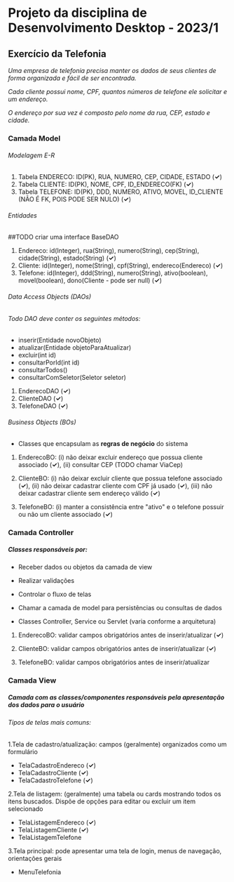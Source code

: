 # Projeto da disciplina de Desenvolvimento Desktop - 2023/1

## Exercício da Telefonia
_Uma empresa de telefonia precisa manter os dados de seus clientes de forma organizada e fácil de ser encontrada._

_Cada cliente possui nome, CPF, quantos números de telefone ele solicitar e um endereço._ 

_O endereço por sua vez é composto pelo nome da rua, CEP, estado e cidade._

### Camada Model
###### Modelagem E-R

1. Tabela ENDERECO: ID(PK), RUA, NUMERO, CEP, CIDADE, ESTADO (<span><strong>&#10003;</strong></span>)
2. Tabela CLIENTE: ID(PK), NOME, CPF, ID_ENDERECO(FK) (<span><strong>&#10003;</strong></span>)
3. Tabela TELEFONE: ID(PK), DDD, NUMERO, ATIVO, MOVEL, ID_CLIENTE (NÃO É FK, POIS PODE SER NULO) (<span><strong>&#10003;</strong></span>)

###### Entidades

##TODO criar uma interface BaseDAO

1. Endereco: id(Integer), rua(String), numero(String), cep(String), cidade(String), estado(String) (<span><strong>&#10003;</strong></span>)
2. Cliente:  id(Integer), nome(String), cpf(String), endereco(Endereco) (<span><strong>&#10003;</strong></span>)
3. Telefone: id(Integer), ddd(String), numero(String), ativo(boolean), movel(boolean), dono(Cliente - pode ser null) (<span><strong>&#10003;</strong></span>)

###### Data Access Objects (DAOs)
###### Todo DAO deve conter os seguintes métodos: 
* inserir(Entidade novoObjeto)
* atualizar(Entidade objetoParaAtualizar)
* excluir(int id)
* consultarPorId(int id) 
* consultarTodos()
* consultarComSeletor(Seletor seletor)


1. EnderecoDAO (<span><strong>&#10003;</strong></span>)
2. ClienteDAO  (<span><strong>&#10003;</strong></span>)
3. TelefoneDAO (<span><strong>&#10003;</strong></span>)

###### Business Objects (BOs)
* Classes que encapsulam as **regras de negócio** do sistema


1. EnderecoBO: (i) não deixar excluir endereço que possua cliente associado (<span><strong>&#10003;</strong></span>), (ii) consultar CEP (TODO chamar ViaCep)

2. ClienteBO:  (i) não deixar excluir cliente que possua telefone associado  (<span><strong>&#10003;</strong></span>), (ii) não deixar cadastrar cliente com CPF já usado  (<span><strong>&#10003;</strong></span>), (iii) não deixar cadastrar cliente sem endereço válido (<span><strong>&#10003;</strong></span>)

3. TelefoneBO: (i) manter a consistência entre "ativo" e o telefone possuir ou não um cliente associado (<span><strong>&#10003;</strong></span>)

### Camada Controller
##### Classes responsáveis por: 

* Receber dados ou objetos da camada de view

* Realizar validações

* Controlar o fluxo de telas

* Chamar a camada de model para persistências ou consultas de dados

* Classes Controller, Service ou Servlet (varia conforme a arquitetura)


1. EnderecoBO: validar campos obrigatórios antes de inserir/atualizar (<span><strong>&#10003;</strong></span>)

2. ClienteBO: validar campos obrigatórios antes de inserir/atualizar (<span><strong>&#10003;</strong></span>)

3. TelefoneBO: validar campos obrigatórios antes de inserir/atualizar

### Camada View
##### Camada com as classes/componentes responsáveis pela apresentação dos dados para o usuário

###### Tipos de telas mais comuns:
1.Tela de cadastro/atualização: campos (geralmente) organizados como um formulário


* TelaCadastroEndereco (<span><strong>&#10003;</strong></span>)
* TelaCadastroCliente (<span><strong>&#10003;</strong></span>)
* TelaCadastroTelefone (<span><strong>&#10003;</strong></span>)


2.Tela de listagem: (geralmente) uma tabela ou cards mostrando todos os itens buscados. Dispõe de opções para editar ou excluir um item selecionado


* TelaListagemEndereco (<span><strong>&#10003;</strong></span>)
* TelaListagemCliente (<span><strong>&#10003;</strong></span>)
* TelaListagemTelefone 



3.Tela principal: pode apresentar uma tela de login, menus de navegação, orientações gerais

* MenuTelefonia
